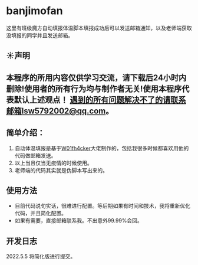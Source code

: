 # banjimofan
这里有班级魔方自动填报体温脚本填报成功后可以发送邮箱通知，以及老师端获取没填报的同学并且发送邮箱。

## ☀️声明
本程序的所用内容仅供学习交流，请下载后24小时内删除!使用者的所有行为均与制作者无关!使用本程序代表默认上述观点！
**遇到的所有问题解决不了的请联系邮箱lsw5792002@qq.com。**
--- 
## 简单介绍：
1. 自动体温填报是基于[W01fh4cker](https://github.com/W01fh4cker)大佬制作的，包括我很多时候都喜欢用他的代码做邮箱发送。
2. 以上当且仅当无疫情的时候使用。 
3. 老师端的代码其实就是伪脚本写出来的。

## 使用方法
- 目前代码说句实话，很难进行配置。等后期如果有时间和技术，我将重新优化代码，并且简化配置。
- 如果有需要，直接邮箱联系我。不出意外99.99%会回。

## 开发日志
2022.5.5 将简化版进行提交。


